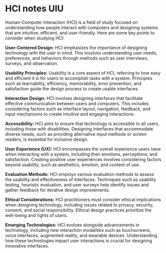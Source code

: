 # HCI notes UIU
Human-Computer Interaction (HCI) is a field of study focused on understanding how people interact with computers and designing systems that are intuitive, efficient, and user-friendly. Here are some key points to consider when studying HCI:

**User-Centered Design:** HCI emphasizes the importance of designing technology with the user in mind. This involves understanding user needs, preferences, and behaviors through methods such as user interviews, surveys, and observation.

**Usability Principles:** Usability is a core aspect of HCI, referring to how easy and efficient it is for users to accomplish tasks with a system. Principles such as learnability, efficiency, memorability, error prevention, and satisfaction guide the design process to create usable interfaces.

**Interaction Design:** HCI involves designing interfaces that facilitate effective communication between users and computers. This includes considering factors such as interface layout, navigation, feedback, and input mechanisms to create intuitive and engaging interactions.

**Accessibility:** HCI aims to ensure that technology is accessible to all users, including those with disabilities. Designing interfaces that accommodate diverse needs, such as providing alternative input methods or screen readers, is essential for inclusive design.

**User Experience (UX):** HCI encompasses the overall experience users have when interacting with a system, including their emotions, perceptions, and satisfaction. Creating positive user experiences involves considering factors beyond usability, such as aesthetics, emotion, and context of use.

**Evaluation Methods:** HCI employs various evaluation methods to assess the usability and effectiveness of interfaces. Techniques such as usability testing, heuristic evaluation, and user surveys help identify issues and gather feedback for iterative design improvements.

**Ethical Considerations:** HCI practitioners must consider ethical implications when designing technology, including issues related to privacy, security, consent, and social responsibility. Ethical design practices prioritize the well-being and rights of users.

**Emerging Technologies:** HCI evolves alongside advancements in technology, including new interaction modalities such as touchscreens, voice interfaces, augmented reality, and wearable devices. Understanding how these technologies impact user interactions is crucial for designing innovative interfaces.

